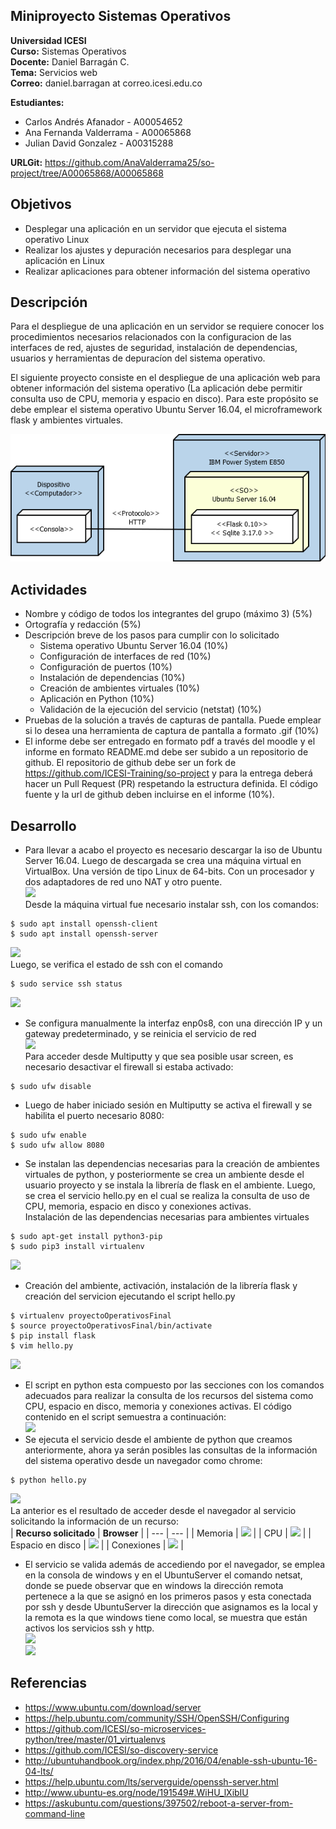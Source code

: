 ## Miniproyecto Sistemas Operativos

**Universidad ICESI**  
**Curso:** Sistemas Operativos  
**Docente:** Daniel Barragán C.  
**Tema:**  Servicios web  
**Correo:** daniel.barragan at correo.icesi.edu.co  
  
**Estudiantes:** 
* Carlos Andrés Afanador - A00054652  
* Ana Fernanda Valderrama - A00065868   
* Julian David Gonzalez - A00315288    
  
  
**URLGit:** https://github.com/AnaValderrama25/so-project/tree/A00065868/A00065868

## Objetivos
* Desplegar una aplicación en un servidor que ejecuta el sistema operativo Linux
* Realizar los ajustes y depuración necesarios para desplegar una
aplicación en Linux
* Realizar aplicaciones para obtener información del sistema operativo

## Descripción
Para el despliegue de una aplicación en un servidor se requiere conocer los procedimientos necesarios relacionados con la configuracion de las interfaces de red, ajustes de seguridad, instalación de dependencias, usuarios y herramientas de depuracíon del sistema operativo.

El siguiente proyecto consiste en el despliegue de una aplicación web para obtener información del sistema operativo (La aplicación debe permitir consulta uso de CPU, memoria y espacio en disco). Para este propósito se debe emplear el sistema operativo Ubuntu Server 16.04, el microframework flask y ambientes virtuales.

<p align="center">
  <img src="images/vista-despliegue.png" alt="webservice architecture"/>
</p>

## Actividades
* Nombre y código de todos los integrantes del grupo (máximo 3) (5%)
* Ortografía y redacción (5%)
* Descripción breve de los pasos para cumplir con lo solicitado
  * Sistema operativo Ubuntu Server 16.04 (10%)
  * Configuración de interfaces de red (10%)
  * Configuración de puertos (10%)
  * Instalación de dependencias (10%)
  * Creación de ambientes virtuales (10%)
  * Aplicación en Python (10%)
  * Validación de la ejecución del servicio (netstat) (10%)
* Pruebas de la solución a través de capturas de pantalla. Puede emplear si lo desea una herramienta de captura de pantalla a formato .gif (10%)
* El informe debe ser entregado en formato pdf a través del moodle y el informe en formato README.md debe ser subido a un repositorio de github. El repositorio de github debe ser un fork de https://github.com/ICESI-Training/so-project y para la entrega deberá hacer un Pull Request (PR) respetando la estructura definida. El código fuente y la url de github deben incluirse en el informe (10%).  
  
     
## Desarrollo  
  * Para llevar a acabo el proyecto es necesario descargar la iso de Ubuntu Server 16.04. Luego de descargada se crea una máquina virtual en VirtualBox. Una versión de tipo Linux de 64-bits. Con un procesador y dos adaptadores de red uno NAT y otro puente.  
  ![][1]  
  Desde la máquina virtual fue necesario instalar ssh, con los comandos:  
  ``` 
  $ sudo apt install openssh-client  
  $ sudo apt install openssh-server  
  ```   
  ![][2]  
  Luego, se verifica el estado de ssh con el comando
  ``` 
  $ sudo service ssh status  
  ```   
  ![][3]  
  * Se configura manualmente la interfaz enp0s8, con una dirección IP y un gateway predeterminado, y se reinicia el servicio de red  
  ![][4]  
  Para acceder desde Multiputty y que sea posible usar screen, es necesario desactivar el firewall si estaba activado:  
  ```  
  $ sudo ufw disable
  ```  
  * Luego de haber iniciado sesión en Multiputty se activa el firewall y se habilita el puerto necesario 8080:  
  ```  
  $ sudo ufw enable  
  $ sudo ufw allow 8080  
  ``` 
  * Se instalan las dependencias necesarias para la creación de ambientes virtuales de python, y posteriormente se crea un ambiente desde el usuario proyecto y se instala la librería de flask en el ambiente. Luego, se crea el servicio hello.py en el cual se realiza la consulta de uso de CPU, memoria, espacio en disco y conexiones activas.   
  Instalación de las dependencias necesarias para ambientes virtuales  
  ```  
  $ sudo apt-get install python3-pip  
  $ sudo pip3 install virtualenv    
  ```    
  ![][5]  
  * Creación del ambiente, activación, instalación de la librería flask y creación del servicion ejecutando el script hello.py  
  ```  
  $ virtualenv proyectoOperativosFinal  
  $ source proyectoOperativosFinal/bin/activate  
  $ pip install flask  
  $ vim hello.py
  ```  
  ![][6]  
  * El script en python esta compuesto por las secciones con los comandos adecuados para realizar la consulta de los recursos del sistema como CPU, espacio en disco, memoria y conexiones activas. El código contenido en el script semuestra a continuación:   
  ![][7]  
  * Se ejecuta el servicio desde el ambiente de python que creamos anteriormente, ahora ya serán posibles las consultas de la información del sistema operativo desde un navegador como chrome:   
  ```  
  $ python hello.py     
  ```  
  ![][8]  
  La anterior es el resultado de acceder desde el navegador al servicio solicitando la información de un recurso:  
  | **Recurso solicitado** | **Browser**  |
  | --- | --- |
  | Memoria | ![][9] |
  | CPU | ![][10] |
  | Espacio en disco | ![][11] |
  | Conexiones | ![][12] |  
  
  * El servicio se valida además de accediendo por el navegador, se emplea en la consola de windows y en el UbuntuServer el comando netsat, donde se puede observar que en windows la dirección remota pertenece a la que se asignó en los primeros pasos y esta conectada por ssh y desde  UbuntuServer la dirección que asignamos es la local y la remota es la que windows tiene como local, se muestra que están activos los servicios ssh y http.  
  ![][13]  
  ![][14]  
  
  
  
  
  

## Referencias
* https://www.ubuntu.com/download/server  
* https://help.ubuntu.com/community/SSH/OpenSSH/Configuring  
* https://github.com/ICESI/so-microservices-python/tree/master/01_virtualenvs  
* https://github.com/ICESI/so-discovery-service  
* http://ubuntuhandbook.org/index.php/2016/04/enable-ssh-ubuntu-16-04-lts/  
* https://help.ubuntu.com/lts/serverguide/openssh-server.html  
* http://www.ubuntu-es.org/node/191549#.WiHU_lXibIU  
* https://askubuntu.com/questions/397502/reboot-a-server-from-command-line  

[1]: images/ConfiguracionUbuntuServer.PNG  
[2]: images/InstalacionSSH.PNG  
[3]: images/EstadoSSH.PNG  
[4]: images/AsignacionIp.PNG    
[5]: images/VirtualEnv.PNG  
[6]: images/AmbienteProyetco.PNG    
[7]: images/hellopy.PNG   
[8]: images/ServiceWorking.PNG    
[9]: images/FreeMemory.PNG    
[10]: images/CPUState.PNG    
[11]: images/DiskInfo.PNG    
[12]: images/ActiveInternetConnections.PNG   
[13]: images/ConexionesUbuntu.PNG    
[14]: images/Windows.PNG  



